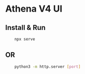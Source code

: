 # Athena V4 UI

## Install & Run
```bash
    npx serve
```

## OR

 
```bash
    python3 -m http.server [port]
```
